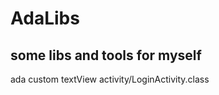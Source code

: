 # AdaLibs
some libs and tools for myself
---------------------------------------------
ada custom textView 
activity/LoginActivity.class
